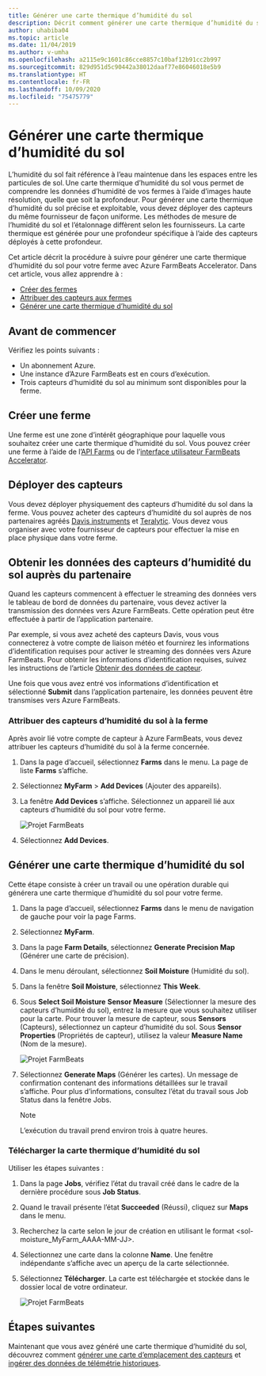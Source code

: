 ```yaml
---
title: Générer une carte thermique d’humidité du sol
description: Décrit comment générer une carte thermique d’humidité du sol dans Azure FarmBeats
author: uhabiba04
ms.topic: article
ms.date: 11/04/2019
ms.author: v-umha
ms.openlocfilehash: a2115e9c1601c86cce8857c10baf12b91cc2b997
ms.sourcegitcommit: 829d951d5c90442a38012daaf77e86046018e5b9
ms.translationtype: HT
ms.contentlocale: fr-FR
ms.lasthandoff: 10/09/2020
ms.locfileid: "75475779"
---
```

# <a name="generate-soil-moisture-heatmap"></a>Générer une carte thermique d’humidité du sol

L’humidité du sol fait référence à l’eau maintenue dans les espaces entre les particules de sol. Une carte thermique d’humidité du sol vous permet de comprendre les données d’humidité de vos fermes à l’aide d’images haute résolution, quelle que soit la profondeur. Pour générer une carte thermique d’humidité du sol précise et exploitable, vous devez déployer des capteurs du même fournisseur de façon uniforme. Les méthodes de mesure de l’humidité du sol et l’étalonnage diffèrent selon les fournisseurs. La carte thermique est générée pour une profondeur spécifique à l’aide des capteurs déployés à cette profondeur.

Cet article décrit la procédure à suivre pour générer une carte thermique d’humidité du sol pour votre ferme avec Azure FarmBeats Accelerator. Dans cet article, vous allez apprendre à :

- [Créer des fermes](#create-a-farm)
- [Attribuer des capteurs aux fermes](#get-soil-moisture-sensor-data-from-partner)
- [Générer une carte thermique d’humidité du sol](#generate-soil-moisture-heatmap)

## <a name="before-you-begin"></a>Avant de commencer

Vérifiez les points suivants :  

- Un abonnement Azure.
- Une instance d’Azure FarmBeats est en cours d’exécution.
- Trois capteurs d’humidité du sol au minimum sont disponibles pour la ferme.

## <a name="create-a-farm"></a>Créer une ferme

Une ferme est une zone d’intérêt géographique pour laquelle vous souhaitez créer une carte thermique d’humidité du sol. Vous pouvez créer une ferme à l’aide de l’[API Farms](https://aka.ms/FarmBeatsDatahubSwagger) ou de l’[interface utilisateur FarmBeats Accelerator](manage-farms-in-azure-farmbeats.md#create-farms).

## <a name="deploy-sensors"></a>Déployer des capteurs

Vous devez déployer physiquement des capteurs d’humidité du sol dans la ferme. Vous pouvez acheter des capteurs d’humidité du sol auprès de nos partenaires agréés [Davis instruments](https://www.davisinstruments.com/product/enviromonitor-gateway/) et [Teralytic](https://teralytic.com/). Vous devez vous organiser avec votre fournisseur de capteurs pour effectuer la mise en place physique dans votre ferme.

## <a name="get-soil-moisture-sensor-data-from-partner"></a>Obtenir les données des capteurs d’humidité du sol auprès du partenaire

Quand les capteurs commencent à effectuer le streaming des données vers le tableau de bord de données du partenaire, vous devez activer la transmission des données vers Azure FarmBeats. Cette opération peut être effectuée à partir de l’application partenaire.

Par exemple, si vous avez acheté des capteurs Davis, vous vous connecterez à votre compte de liaison météo et fournirez les informations d’identification requises pour activer le streaming des données vers Azure FarmBeats. Pour obtenir les informations d’identification requises, suivez les instructions de l’article [Obtenir des données de capteur](get-sensor-data-from-sensor-partner.md#get-sensor-data-from-sensor-partners).

Une fois que vous avez entré vos informations d’identification et sélectionné **Submit** dans l’application partenaire, les données peuvent être transmises vers Azure FarmBeats.

### <a name="assign-soil-moisture-sensors-to-the-farm"></a>Attribuer des capteurs d’humidité du sol à la ferme

Après avoir lié votre compte de capteur à Azure FarmBeats, vous devez attribuer les capteurs d’humidité du sol à la ferme concernée.

1.  Dans la page d’accueil, sélectionnez **Farms** dans le menu. La page de liste **Farms** s’affiche.
2.  Sélectionnez **MyFarm** > **Add Devices** (Ajouter des appareils).
3.  La fenêtre **Add Devices** s’affiche. Sélectionnez un appareil lié aux capteurs d’humidité du sol pour votre ferme.

    ![Projet FarmBeats](./media/get-sensor-data-from-sensor-partner/add-devices-1.png)

4. Sélectionnez **Add Devices**.     

## <a name="generate-soil-moisture-heatmap"></a>Générer une carte thermique d’humidité du sol

Cette étape consiste à créer un travail ou une opération durable qui générera une carte thermique d’humidité du sol pour votre ferme.

1.  Dans la page d’accueil, sélectionnez **Farms** dans le menu de navigation de gauche pour voir la page Farms.
2.  Sélectionnez **MyFarm**.
3.  Dans la page **Farm Details**, sélectionnez **Generate Precision Map** (Générer une carte de précision).
4.  Dans le menu déroulant, sélectionnez **Soil Moisture** (Humidité du sol).
5.  Dans la fenêtre **Soil Moisture**, sélectionnez **This Week**.
6.  Sous **Select Soil Moisture** **Sensor Measure** (Sélectionner la mesure des capteurs d’humidité du sol), entrez la mesure que vous souhaitez utiliser pour la carte.
    Pour trouver la mesure de capteur, sous **Sensors** (Capteurs), sélectionnez un capteur d’humidité du sol. Sous **Sensor Properties** (Propriétés de capteur), utilisez la valeur **Measure Name** (Nom de la mesure).

    ![Projet FarmBeats](./media/get-sensor-data-from-sensor-partner/soil-moisture-1.png)


7.  Sélectionnez **Generate Maps** (Générer les cartes).
    Un message de confirmation contenant des informations détaillées sur le travail s’affiche. Pour plus d’informations, consultez l’état du travail sous Job Status dans la fenêtre Jobs.

    >[!NOTE]
    > L’exécution du travail prend environ trois à quatre heures.

### <a name="download-the-soil-moisture-heatmap"></a>Télécharger la carte thermique d’humidité du sol

Utiliser les étapes suivantes :

1. Dans la page **Jobs**, vérifiez l’état du travail créé dans le cadre de la dernière procédure sous **Job Status**.
2. Quand le travail présente l’état **Succeeded** (Réussi), cliquez sur **Maps** dans le menu.
3. Recherchez la carte selon le jour de création en utilisant le format <sol-moisture_MyFarm_AAAA-MM-JJ>.
4. Sélectionnez une carte dans la colonne **Name**. Une fenêtre indépendante s’affiche avec un aperçu de la carte sélectionnée.
5. Sélectionnez **Télécharger**. La carte est téléchargée et stockée dans le dossier local de votre ordinateur.

    ![Projet FarmBeats](./media/get-sensor-data-from-sensor-partner/download-soil-moisture-map-1.png)

## <a name="next-steps"></a>Étapes suivantes

Maintenant que vous avez généré une carte thermique d’humidité du sol, découvrez comment [générer une carte d’emplacement des capteurs](generate-maps-in-azure-farmbeats.md#sensor-placement-map) et [ingérer des données de télémétrie historiques](ingest-historical-telemetry-data-in-azure-farmbeats.md). 

